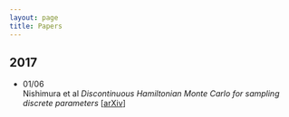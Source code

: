 ```yaml
---
layout: page
title: Papers
---
```



<h2>2017</h2>


<ul>
<li>
01/06 <br> Nishimura et al <em>Discontinuous Hamiltonian Monte Carlo for sampling discrete parameters</em>  [<a href="https://arxiv.org/abs/1705.08510">arXiv</a>]
</li></ul>
